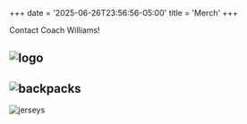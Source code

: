 +++
date = '2025-06-26T23:56:56-05:00'
title = 'Merch'
+++

Contact Coach Williams!   

![logo](/img/merch02.webp)
---
![backpacks](/img/merch01.webp)
---
![jerseys](/img/merch03.webp)